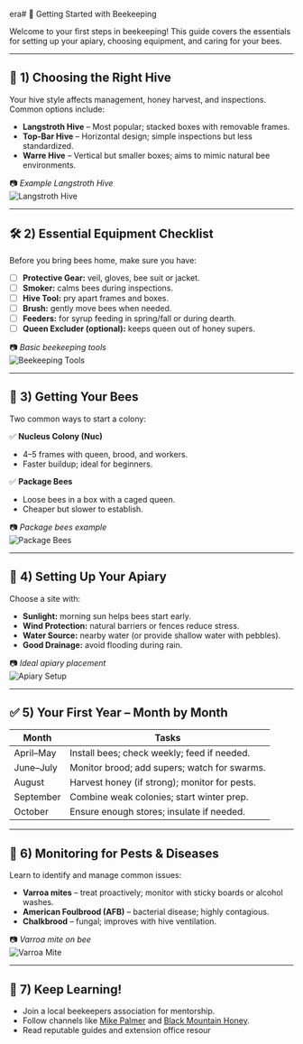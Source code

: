 era# 🐝 Getting Started with Beekeeping

Welcome to your first steps in beekeeping! This guide covers the essentials for setting up your apiary, choosing equipment, and caring for your bees.

---

## 📍 1) Choosing the Right Hive

Your hive style affects management, honey harvest, and inspections. Common options include:

- **Langstroth Hive** – Most popular; stacked boxes with removable frames.
- **Top-Bar Hive** – Horizontal design; simple inspections but less standardized.
- **Warre Hive** – Vertical but smaller boxes; aims to mimic natural bee environments.

📷 *Example Langstroth Hive*  
![Langstroth Hive](../images/langstroth/langstroth1.avif)

---

## 🛠 2) Essential Equipment Checklist

Before you bring bees home, make sure you have:

- [ ] **Protective Gear:** veil, gloves, bee suit or jacket.
- [ ] **Smoker:** calms bees during inspections.
- [ ] **Hive Tool:** pry apart frames and boxes.
- [ ] **Brush:** gently move bees when needed.
- [ ] **Feeders:** for syrup feeding in spring/fall or during dearth.
- [ ] **Queen Excluder (optional):** keeps queen out of honey supers.

📷 *Basic beekeeping tools*  
![Beekeeping Tools](../images/beekeeping-tools.jpg)

---

## 🐝 3) Getting Your Bees

Two common ways to start a colony:

✅ **Nucleus Colony (Nuc)**  
- 4–5 frames with queen, brood, and workers.
- Faster buildup; ideal for beginners.

✅ **Package Bees**  
- Loose bees in a box with a caged queen.
- Cheaper but slower to establish.

📷 *Package bees example*  
![Package Bees](../images/package-bees.jpg)

---

## 📅 4) Setting Up Your Apiary

Choose a site with:

- **Sunlight:** morning sun helps bees start early.
- **Wind Protection:** natural barriers or fences reduce stress.
- **Water Source:** nearby water (or provide shallow water with pebbles).
- **Good Drainage:** avoid flooding during rain.

📷 *Ideal apiary placement*  
![Apiary Setup](../images/apiary-setup.jpg)

---

## ✅ 5) Your First Year – Month by Month

| Month       | Tasks                                      |
| ----------- | ------------------------------------------ |
| April–May   | Install bees; check weekly; feed if needed.|
| June–July   | Monitor brood; add supers; watch for swarms.|
| August      | Harvest honey (if strong); monitor for pests.|
| September   | Combine weak colonies; start winter prep.|
| October     | Ensure enough stores; insulate if needed.|

---

## 🐛 6) Monitoring for Pests & Diseases

Learn to identify and manage common issues:

- **Varroa mites** – treat proactively; monitor with sticky boards or alcohol washes.
- **American Foulbrood (AFB)** – bacterial disease; highly contagious.
- **Chalkbrood** – fungal; improves with hive ventilation.

📷 *Varroa mite on bee*  
![Varroa Mite](../images/varroa-mite.jpg)

---

## 🔗 7) Keep Learning!

- Join a local beekeepers association for mentorship.
- Follow channels like [Mike Palmer](https://www.youtube.com/@mikepalmerbees) and [Black Mountain Honey](https://www.youtube.com/@BlackMountainHoney).
- Read reputable guides and extension office resour
